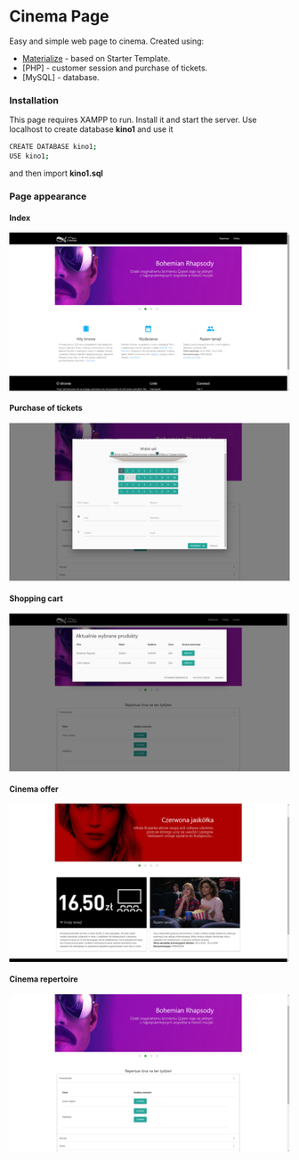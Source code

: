 # Cinema Page

Easy and simple web page to cinema. Created using:

* [Materialize] - based on Starter Template.
* [PHP] - customer session and purchase of tickets.
* [MySQL] - database.

### Installation

This page requires XAMPP to run. Install it and start the server. Use localhost to create database **kino1** and use it 
```sh
CREATE DATABASE kino1;
USE kino1;
```
and then import **kino1.sql**

### Page appearance

#### Index
 ![index.html](img/index.png)
 
#### Purchase of tickets
 ![login.html](img/bilety.png)
#### Shopping cart
 ![Shopping cart](img/koszyk.png)
#### Cinema offer
 ![Cinema offer](img/oferty.png)
#### Cinema repertoire
 ![Cinema repertoire](img/repertuar.png)

[Materialize]: <https://materializecss.com/getting-started.html>
